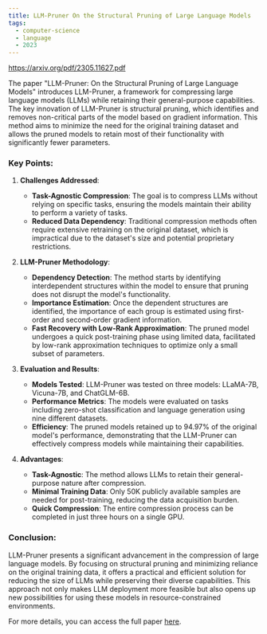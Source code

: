 ```yaml
---
title: LLM-Pruner On the Structural Pruning of Large Language Models
tags: 
  - computer-science
  - language
  - 2023
---
```


https://arxiv.org/pdf/2305.11627.pdf

The paper "LLM-Pruner: On the Structural Pruning of Large Language Models" introduces LLM-Pruner, a framework for compressing large language models (LLMs) while retaining their general-purpose capabilities. The key innovation of LLM-Pruner is structural pruning, which identifies and removes non-critical parts of the model based on gradient information. This method aims to minimize the need for the original training dataset and allows the pruned models to retain most of their functionality with significantly fewer parameters.

### Key Points:

1. **Challenges Addressed**:
    - **Task-Agnostic Compression**: The goal is to compress LLMs without relying on specific tasks, ensuring the models maintain their ability to perform a variety of tasks.
    - **Reduced Data Dependency**: Traditional compression methods often require extensive retraining on the original dataset, which is impractical due to the dataset's size and potential proprietary restrictions.

2. **LLM-Pruner Methodology**:
    - **Dependency Detection**: The method starts by identifying interdependent structures within the model to ensure that pruning does not disrupt the model's functionality.
    - **Importance Estimation**: Once the dependent structures are identified, the importance of each group is estimated using first-order and second-order gradient information.
    - **Fast Recovery with Low-Rank Approximation**: The pruned model undergoes a quick post-training phase using limited data, facilitated by low-rank approximation techniques to optimize only a small subset of parameters.

3. **Evaluation and Results**:
    - **Models Tested**: LLM-Pruner was tested on three models: LLaMA-7B, Vicuna-7B, and ChatGLM-6B.
    - **Performance Metrics**: The models were evaluated on tasks including zero-shot classification and language generation using nine different datasets.
    - **Efficiency**: The pruned models retained up to 94.97% of the original model's performance, demonstrating that the LLM-Pruner can effectively compress models while maintaining their capabilities.

4. **Advantages**:
    - **Task-Agnostic**: The method allows LLMs to retain their general-purpose nature after compression.
    - **Minimal Training Data**: Only 50K publicly available samples are needed for post-training, reducing the data acquisition burden.
    - **Quick Compression**: The entire compression process can be completed in just three hours on a single GPU.

### Conclusion:
LLM-Pruner presents a significant advancement in the compression of large language models. By focusing on structural pruning and minimizing reliance on the original training data, it offers a practical and efficient solution for reducing the size of LLMs while preserving their diverse capabilities. This approach not only makes LLM deployment more feasible but also opens up new possibilities for using these models in resource-constrained environments.

For more details, you can access the full paper [here](https://arxiv.org/pdf/2305.11627.pdf).